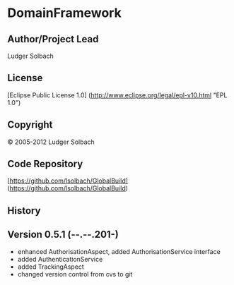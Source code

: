 DomainFramework
===============


Author/Project Lead
-------------------
Ludger Solbach

License
-------
[Eclipse Public License 1.0] (http://www.eclipse.org/legal/epl-v10.html "EPL 1.0")

Copyright
---------
© 2005-2012 Ludger Solbach

Code Repository
---------------
[https://github.com/lsolbach/GlobalBuild] (https://github.com/lsolbach/GlobalBuild)

History
-------

Version 0.5.1 (--.--.201-)
--------------------------
* enhanced AuthorisationAspect, added AuthorisationService interface
* added AuthenticationService
* added TrackingAspect
* changed version control from cvs to git
